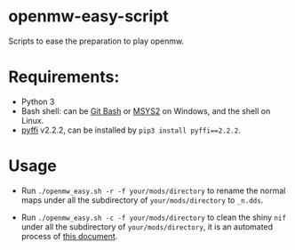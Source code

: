 # openmw-easy-script
Scripts to ease the preparation to play openmw.

# Requirements:

* Python 3
* Bash shell: can be [Git Bash](https://gitforwindows.org/) or [MSYS2](https://www.msys2.org/) on Windows, and the shell on Linux.
* [pyffi](https://github.com/niftools/pyffi) v2.2.2, can be installed by `pip3 install pyffi==2.2.2`.

# Usage

* Run `./openmw_easy.sh -r -f your/mods/directory` to rename the normal maps under all the subdirectory of `your/mods/directory` to `_n.dds`. 

* Run `./openmw_easy.sh -c -f your/mods/directory` to clean the shiny `nif` under all the subdirectory of `your/mods/directory`, it is an automated process of [this document](https://openmw.readthedocs.io/en/openmw-0.41.0/openmw-mods/convert_bump_mapped_mods.html).
